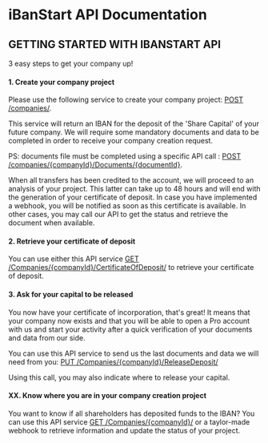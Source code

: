 # iBanStart API Documentation

## GETTING STARTED WITH IBANSTART API ##

3 easy steps to get your company up!

#### 1. Create your company project ####

Please use the following service to create your company project: [POST /companies/](./services/API_compagny_creation.md#post_company).

This service will return an IBAN for the deposit of the 'Share Capital' of your future company.
We will require some mandatory documents and data to be completed in order to receive your company creation request.

PS: documents file must be completed using a specific API call : [POST /companies/{companyId}/Documents/{documentId}](./services/API_compagny_creation.md#post_documents_on_company).

When all transfers has been credited to the account, we will proceed to an analysis of your project. This latter can take up to 48 hours and will end with the generation of your certificate of deposit. In case you have implemented a webhook, you will be notified as soon as this certificate is available. In other cases, you may call our API to get the status and retrieve the document when available.

#### 2. Retrieve your certificate of deposit ####

You can use either this API service [GET /Companies/{companyId}/CertificateOfDeposit/](./services/API_compagny_creation.md#get_certificateofdeposit_on_company) to retrieve your certificate of deposit.

#### 3. Ask for your capital to be released  ####

You now have your certificate of incorporation, that's great! It means that your company now exists and that you will be able to open a Pro account with us and start your activity after a quick verification of your documents and data from our side.

You can use this API service to send us the last documents and data we will need from you: [PUT /Companies/{companyId}/ReleaseDeposit/](./services/API_compagny_creation.md#put_releasedeposit_on_company)
 
Using this call, you may also indicate where to release your capital. 

#### XX. Know where you are in your company creation project ####

You want to know if all shareholders has deposited funds to the IBAN? You can use this API service [GET /Companies/{companyId}/](./services/API_compagny_creation.md#get_company) or a taylor-made webhook to retrieve information and update the status of your project.
